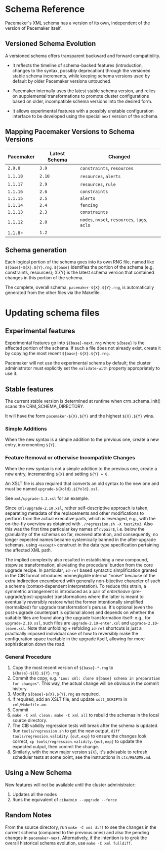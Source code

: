 # Schema Reference

Pacemaker's XML schema has a version of its own, independent of the version of
Pacemaker itself.

## Versioned Schema Evolution

A versioned schema offers transparent backward and forward compatibility.

- It reflects the timeline of schema-backed features (introduction,
  changes to the syntax, possibly deprecation) through the versioned
  stable schema increments, while keeping schema versions used by default
  by older Pacemaker versions untouched.

- Pacemaker internally uses the latest stable schema version, and relies on
  supplemental transformations to promote cluster configurations based on
  older, incompatible schema versions into the desired form.

- It allows experimental features with a possibly unstable configuration
  interface to be developed using the special `next` version of the schema.

## Mapping Pacemaker Versions to Schema Versions

| Pacemaker | Latest Schema | Changed
| --------- | ------------- | ----------------------------------------------
| `2.0.0`   | `3.0`         | `constraints`, `resources`
| `1.1.18`  | `2.10`        | `resources`, `alerts`
| `1.1.17`  | `2.9`         | `resources`, `rule`
| `1.1.16`  | `2.6`         | `constraints`
| `1.1.15`  | `2.5`         | `alerts`
| `1.1.14`  | `2.4`         | `fencing`
| `1.1.13`  | `2.3`         | `constraints`
| `1.1.12`  | `2.0`         | `nodes`, `nvset`, `resources`, `tags`, `acls`
| `1.1.8`+  | `1.2`         |

## Schema generation

Each logical portion of the schema goes into its own RNG file, named like
`${base}-${X}.${Y}.rng`. `${base}` identifies the portion of the schema
(e.g. constraints, resources); ${X}.${Y} is the latest schema version that
contained changes in this portion of the schema.

The complete, overall schema, `pacemaker-${X}.${Y}.rng`, is automatically
generated from the other files via the Makefile.

# Updating schema files #

## Experimental features ##

Experimental features go into `${base}-next.rng` where `${base}` is the
affected portion of the schema. If such a file does not already exist,
create it by copying the most recent `${base}-${X}.${Y}.rng`.

Pacemaker will not use the experimental schema by default; the cluster
administrator must explicitly set the `validate-with` property appropriately to
use it.

## Stable features ##

The current stable version is determined at runtime when
crm_schema_init() scans the CRM_SCHEMA_DIRECTORY.

It will have the form `pacemaker-${X}.${Y}` and the highest
`${X}.${Y}` wins.

### Simple Additions

When the new syntax is a simple addition to the previous one, create a
new entry, incrementing `${Y}`.

### Feature Removal or otherwise Incompatible Changes

When the new syntax is not a simple addition to the previous one,
create a new entry, incrementing `${X}` and setting `${Y} = 0`.

An XSLT file is also required that converts an old syntax to the new
one and must be named `upgrade-${Xold}.${Yold}.xsl`.

See `xml/upgrade-1.3.xsl` for an example.

Since `xml/upgrade-2.10.xsl`, rather self-descriptive approach is taken,
separating metadata of the replacements and other modifications to
perform from the actual executive parts, which is leveraged, e.g., with
the on-the-fly overview as obtained with `./regression.sh -X test2to3`.
Also this was the first time particular key names of `nvpair`s,
i.e. below the granularity of the schemas so far, received attention,
and consequently, no longer expected names became systemically banned
in the after-upgrade schemas, using `<except>` construct in the
data type specification pertaining the affected XML path.

The implied complexity also resulted in establishing a new compound,
stepwise transformation, alleviating the procedural burden from the
core upgrade recipe.  In particular, `id-ref` based syntactic
simplification granted in the CIB format introduces nonnegligible
internal "noise" because of the extra indirection encumbered with
generally non-bijective character of such a scheme (context-dependent
interpretation).  To reduce this strain, a symmetric arrangement is
introduced as a pair of _enter_/_leave_ (pre-upgrade/post-upgrade)
transformations where the latter is meant to eventually reversibly
restore what the former intentionally simplified (normalized) for
upgrade transformation's peruse.  It's optional (even the post-upgrade
counterpart is optional alone) and depends on whether the suitable
files are found along the upgrade transformation itself: e.g., for
`upgrade-2.10.xsl`, such files are `upgrade-2.10-enter.xsl` and
`upgrade-2.10-leave.xsl`.  Note that unfolding + refolding `id-ref`
shortcuts is just a practically imposed individual case of how to
reversibly make the configuration space tractable in the upgrade
itself, allowing for more sophistication down the road.

### General Procedure

1. Copy the most recent version of `${base}-*.rng` to `${base}-${X}.${Y}.rng` 
1. Commit the copy, e.g. `"Low: xml: clone ${base} schema in preparation for
   changes"`. This way, the actual change will be obvious in the commit history.
1. Modify `${base}-${X}.${Y}.rng` as required.
1. If required, add an XSLT file, and update `xslt_SCRIPTS` in `xml/Makefile.am`.
1. Commit
1. `make -C xml clean; make -C xml all` to rebuild the schemas in the local
   source directory.
1. The CIB validity regression tests will break after the schema is updated.
   Run `tools/regression.sh` to get the new output,
   `diff tools/regression.validity.{out,exp}` to ensure the changes look correct,
   `cp tools/regression.validity.{out,exp}` to update the expected output,
   then commit the change.
1. Similarly, with the new major version `${X}`, it's advisable to refresh
   scheduler tests at some point, see the instructions in `cts/README.md`.

## Using a New Schema

New features will not be available until the cluster administrator:

1. Updates all the nodes
1. Runs the equivalent of `cibadmin --upgrade --force`

## Random Notes

From the source directory, run `make -C xml diff` to see the changes
in the current schema (compared to the previous ones) and also the
pending changes in `pacemaker-next`.
Alternatively, if the intention is to grok the overall historical schema
evolution, use `make -C xml fulldiff`.
